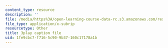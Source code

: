 ```yaml
---
content_type: resource
description: ''
file: /media/https%3A/open-learning-course-data-rc.s3.amazonaws.com/res-10-s95-physics-of-covid-19-transmission-fall-2020/1fe9cbc7f7165c909b37160c17178a1b_fdbeCmYRVzA.vtt
file_type: application/x-subrip
resourcetype: Other
title: 3play caption file
uid: 1fe9cbc7-f716-5c90-9b37-160c17178a1b
---
```

